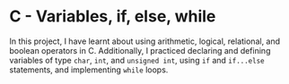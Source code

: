 # C - Variables, if, else, while

In this project, I have learnt about using arithmetic, logical, relational, and boolean
operators in C. Additionally, I practiced declaring and defining variables of type
`char`, `int`, and `unsigned int`, using `if` and `if...else` statements, and
implementing `while` loops.

